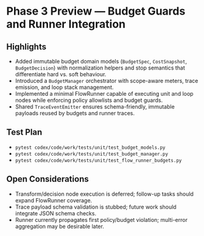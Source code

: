 # Phase 3 Preview — Budget Guards and Runner Integration

## Highlights
- Added immutable budget domain models (`BudgetSpec`, `CostSnapshot`, `BudgetDecision`) with normalization helpers and stop semantics that differentiate hard vs. soft behaviour.
- Introduced a `BudgetManager` orchestrator with scope-aware meters, trace emission, and loop stack management.
- Implemented a minimal FlowRunner capable of executing unit and loop nodes while enforcing policy allowlists and budget guards.
- Shared `TraceEventEmitter` ensures schema-friendly, immutable payloads reused by budgets and runner traces.

## Test Plan
- `pytest codex/code/work/tests/unit/test_budget_models.py`
- `pytest codex/code/work/tests/unit/test_budget_manager.py`
- `pytest codex/code/work/tests/unit/test_flow_runner_budgets.py`

## Open Considerations
- Transform/decision node execution is deferred; follow-up tasks should expand FlowRunner coverage.
- Trace payload schema validation is stubbed; future work should integrate JSON schema checks.
- Runner currently propagates first policy/budget violation; multi-error aggregation may be desirable later.
